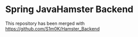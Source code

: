 # Spring JavaHamster Backend

This repository has been merged with https://github.com/S1m0K/Hamster_Backend